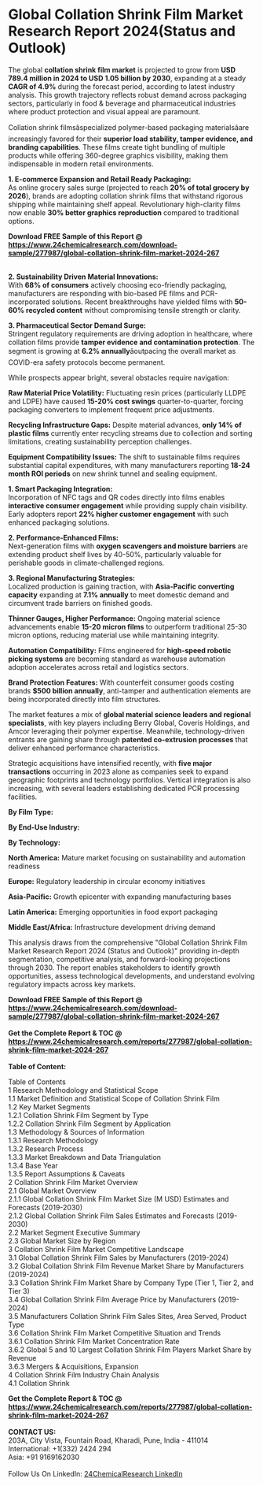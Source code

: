 <h1>Global Collation Shrink Film Market Research Report 2024(Status and Outlook)</h1><p>The global <strong>collation shrink film market</strong> is projected to grow from <strong>USD 789.4 million in 2024 to USD 1.05 billion by 2030</strong>, expanding at a steady <strong>CAGR of 4.9%</strong> during the forecast period, according to latest industry analysis. This growth trajectory reflects robust demand across packaging sectors, particularly in food &amp; beverage and pharmaceutical industries where product protection and visual appeal are paramount.</p><p>Collation shrink filmsâspecialized polymer-based packaging materialsâare increasingly favored for their <strong>superior load stability, tamper evidence, and branding capabilities</strong>. These films create tight bundling of multiple products while offering 360-degree graphics visibility, making them indispensable in modern retail environments.</p><p><strong>1. E-commerce Expansion and Retail Ready Packaging:</strong><br>
As online grocery sales surge (projected to reach <strong>20% of total grocery by 2026</strong>), brands are adopting collation shrink films that withstand rigorous shipping while maintaining shelf appeal. Revolutionary high-clarity films now enable <strong>30% better graphics reproduction</strong> compared to traditional options.</p><div><b>Download FREE Sample of this Report @ 
            <a href="https://www.24chemicalresearch.com/download-sample/277987/global-collation-shrink-film-market-2024-267">
            https://www.24chemicalresearch.com/download-sample/277987/global-collation-shrink-film-market-2024-267</a></b></div><br><p><strong>2. Sustainability Driven Material Innovations:</strong><br>
With <strong>68% of consumers</strong> actively choosing eco-friendly packaging, manufacturers are responding with bio-based PE films and PCR-incorporated solutions. Recent breakthroughs have yielded films with <strong>50-60% recycled content</strong> without compromising tensile strength or clarity.</p><p><strong>3. Pharmaceutical Sector Demand Surge:</strong><br>
Stringent regulatory requirements are driving adoption in healthcare, where collation films provide <strong>tamper evidence and contamination protection</strong>. The segment is growing at <strong>6.2% annually</strong>âoutpacing the overall market as COVID-era safety protocols become permanent.</p><p>While prospects appear bright, several obstacles require navigation:</p><p><strong>Raw Material Price Volatility:</strong> Fluctuating resin prices (particularly LLDPE and LDPE) have caused <strong>15-20% cost swings</strong> quarter-to-quarter, forcing packaging converters to implement frequent price adjustments.</p><p><strong>Recycling Infrastructure Gaps:</strong> Despite material advances, <strong>only 14% of plastic films</strong> currently enter recycling streams due to collection and sorting limitations, creating sustainability perception challenges.</p><p><strong>Equipment Compatibility Issues:</strong> The shift to sustainable films requires substantial capital expenditures, with many manufacturers reporting <strong>18-24 month ROI periods</strong> on new shrink tunnel and sealing equipment.</p><p><strong>1. Smart Packaging Integration:</strong><br>
Incorporation of NFC tags and QR codes directly into films enables <strong>interactive consumer engagement</strong> while providing supply chain visibility. Early adopters report <strong>22% higher customer engagement</strong> with such enhanced packaging solutions.</p><p><strong>2. Performance-Enhanced Films:</strong><br>
Next-generation films with <strong>oxygen scavengers and moisture barriers</strong> are extending product shelf lives by 40-50%, particularly valuable for perishable goods in climate-challenged regions.</p><p><strong>3. Regional Manufacturing Strategies:</strong><br>
Localized production is gaining traction, with <strong>Asia-Pacific converting capacity</strong> expanding at <strong>7.1% annually</strong> to meet domestic demand and circumvent trade barriers on finished goods.</p><p><strong>Thinner Gauges, Higher Performance:</strong> Ongoing material science advancements enable <strong>15-20 micron films</strong> to outperform traditional 25-30 micron options, reducing material use while maintaining integrity.</p><p><strong>Automation Compatibility:</strong> Films engineered for <strong>high-speed robotic picking systems</strong> are becoming standard as warehouse automation adoption accelerates across retail and logistics sectors.</p><p><strong>Brand Protection Features:</strong> With counterfeit consumer goods costing brands <strong>$500 billion annually</strong>, anti-tamper and authentication elements are being incorporated directly into film structures.</p><p>The market features a mix of <strong>global material science leaders and regional specialists</strong>, with key players including Berry Global, Coveris Holdings, and Amcor leveraging their polymer expertise. Meanwhile, technology-driven entrants are gaining share through <strong>patented co-extrusion processes</strong> that deliver enhanced performance characteristics.</p><p>Strategic acquisitions have intensified recently, with <strong>five major transactions</strong> occurring in 2023 alone as companies seek to expand geographic footprints and technology portfolios. Vertical integration is also increasing, with several leaders establishing dedicated PCR processing facilities.</p><p><strong>By Film Type:</strong></p><p><strong>By End-Use Industry:</strong></p><p><strong>By Technology:</strong></p><p><strong>North America:</strong> Mature market focusing on sustainability and automation readiness</p><p><strong>Europe:</strong> Regulatory leadership in circular economy initiatives</p><p><strong>Asia-Pacific:</strong> Growth epicenter with expanding manufacturing bases</p><p><strong>Latin America:</strong> Emerging opportunities in food export packaging</p><p><strong>Middle East/Africa:</strong> Infrastructure development driving demand</p><p>This analysis draws from the comprehensive "Global Collation Shrink Film Market Research Report 2024 (Status and Outlook)" providing in-depth segmentation, competitive analysis, and forward-looking projections through 2030. The report enables stakeholders to identify growth opportunities, assess technological developments, and understand evolving regulatory impacts across key markets.</p><div><b>Download FREE Sample of this Report @ 
            <a href="https://www.24chemicalresearch.com/download-sample/277987/global-collation-shrink-film-market-2024-267">
            https://www.24chemicalresearch.com/download-sample/277987/global-collation-shrink-film-market-2024-267</a></b></div><br><div><b>Get the Complete Report & TOC @ 
            <a href="https://www.24chemicalresearch.com/reports/277987/global-collation-shrink-film-market-2024-267">
            https://www.24chemicalresearch.com/reports/277987/global-collation-shrink-film-market-2024-267</a></b></div><br>
            <b>Table of Content:</b><p>Table of Contents<br />
1 Research Methodology and Statistical Scope<br />
1.1 Market Definition and Statistical Scope of Collation Shrink Film<br />
1.2 Key Market Segments<br />
1.2.1 Collation Shrink Film Segment by Type<br />
1.2.2 Collation Shrink Film Segment by Application<br />
1.3 Methodology & Sources of Information<br />
1.3.1 Research Methodology<br />
1.3.2 Research Process<br />
1.3.3 Market Breakdown and Data Triangulation<br />
1.3.4 Base Year<br />
1.3.5 Report Assumptions & Caveats<br />
2 Collation Shrink Film Market Overview<br />
2.1 Global Market Overview<br />
2.1.1 Global Collation Shrink Film Market Size (M USD) Estimates and Forecasts (2019-2030)<br />
2.1.2 Global Collation Shrink Film Sales Estimates and Forecasts (2019-2030)<br />
2.2 Market Segment Executive Summary<br />
2.3 Global Market Size by Region<br />
3 Collation Shrink Film Market Competitive Landscape<br />
3.1 Global Collation Shrink Film Sales by Manufacturers (2019-2024)<br />
3.2 Global Collation Shrink Film Revenue Market Share by Manufacturers (2019-2024)<br />
3.3 Collation Shrink Film Market Share by Company Type (Tier 1, Tier 2, and Tier 3)<br />
3.4 Global Collation Shrink Film Average Price by Manufacturers (2019-2024)<br />
3.5 Manufacturers Collation Shrink Film Sales Sites, Area Served, Product Type<br />
3.6 Collation Shrink Film Market Competitive Situation and Trends<br />
3.6.1 Collation Shrink Film Market Concentration Rate<br />
3.6.2 Global 5 and 10 Largest Collation Shrink Film Players Market Share by Revenue<br />
3.6.3 Mergers & Acquisitions, Expansion<br />
4 Collation Shrink Film Industry Chain Analysis<br />
4.1 Collation Shrink </p><div><b>Get the Complete Report & TOC @ 
            <a href="https://www.24chemicalresearch.com/reports/277987/global-collation-shrink-film-market-2024-267">
            https://www.24chemicalresearch.com/reports/277987/global-collation-shrink-film-market-2024-267</a></b></div><br><b>CONTACT US:</b><br>
            203A, City Vista, Fountain Road, Kharadi, Pune, India - 411014<br>
            International: +1(332) 2424 294<br>
            Asia: +91 9169162030 <br><br>
            Follow Us On LinkedIn: <a href="https://www.linkedin.com/company/24chemicalresearch/">24ChemicalResearch LinkedIn</a>